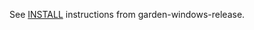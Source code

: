 See [INSTALL](https://github.com/cloudfoundry-incubator/garden-windows-release/blob/master/docs/INSTALL.md) instructions from garden-windows-release.
